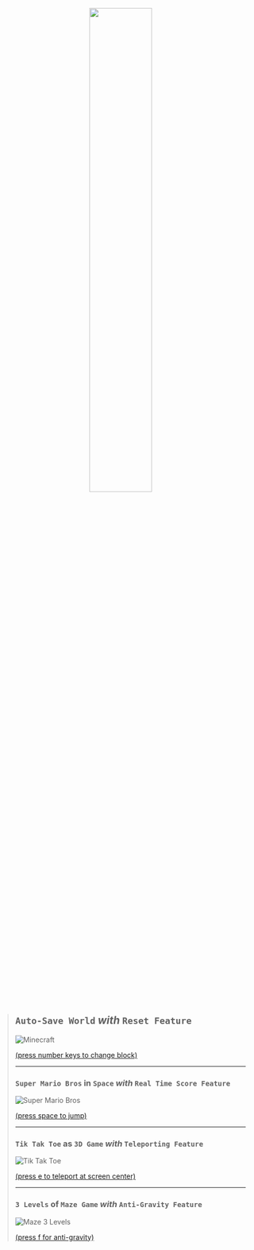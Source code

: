 <p align="center">
<img src="https://user-images.githubusercontent.com/50515418/235053043-e5436dc0-29d1-4a32-9f5f-76eecaa2cb5f.png" width="50%">
</p>

<br> <br>

>## `Auto-Save World` *with* `Reset Feature`
>
>![Minecraft](https://user-images.githubusercontent.com/50515418/235287735-2941a12f-c0ca-4a02-b7d5-027712868b03.png)
>
>[(press number keys to change block)](https://github.com/imvickykumar999/Minecraft-Python-Edition/blob/0585c3679e3ae400fcd43cd804ec3f1c4d46f7af/Mini%20Minecraft/Load%20Saved/minecraft.py#L42)
>
>-----------
>
>### `Super Mario Bros` **in** `Space` *with* `Real Time Score Feature`
>
>![Super Mario Bros](https://user-images.githubusercontent.com/50515418/235590940-1204d08f-1d21-45ba-80f9-969c3cb155e9.png)
>
>[(press space to jump)](https://github.com/imvickykumar999/Minecraft-Python-Edition/blob/c29b51e3ebf16b262cbdc2c89dd7ea3b2de02252/Mini%20Minecraft/Bros%20Mario/Space_Mario.py#L43)
>
>-----------
>
>### `Tik Tak Toe` **as** `3D Game` *with* `Teleporting Feature`
>
>![Tik Tak Toe](https://user-images.githubusercontent.com/50515418/234289659-ddcc0368-e813-4f50-bf3a-3ac04fef8cbb.png)
>
>[(press e to teleport at screen center)](https://github.com/imvickykumar999/Python-Minecraft/blob/9bd4f74327bc463d39ec5a033d8da34988c62991/Mehnga%20Minecraft/Tic%20Tac%20Toe%20Minecraft/Tic%20Tac%20Toe.py#L7)
>
>-----------
>
>### `3 Levels` **of** `Maze Game` *with* `Anti-Gravity Feature`
>
>![Maze 3 Levels](https://user-images.githubusercontent.com/50515418/234289810-51e9914c-e174-4229-a396-7773ca4c2a25.png)
>
> [(press f for anti-gravity)](https://github.com/imvickykumar999/Python-Minecraft/blob/main/Mehnga%20Minecraft/Maze%20Minecraft/MAZE3D.py)
>
